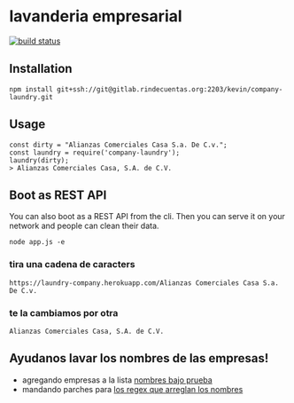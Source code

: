 # lavanderia empresarial

[![build status](http://gitlab.rindecuentas.org/kevin/company-laundry/badges/master/build.svg)](http://gitlab.rindecuentas.org/kevin/company-laundry/commits/master)

## Installation

    npm install git+ssh://git@gitlab.rindecuentas.org:2203/kevin/company-laundry.git

## Usage

    const dirty = "Alianzas Comerciales Casa S.a. De C.v.";
    const laundry = require('company-laundry');
    laundry(dirty);
    > Alianzas Comerciales Casa, S.A. de C.V.

## Boot as REST API

You can also boot as a REST API from the cli. Then you can serve it on your network
and people can clean their data.

    node app.js -e

### tira una cadena de caracters

    https://laundry-company.herokuapp.com/Alianzas Comerciales Casa S.a. De C.v.

### te la cambiamos por otra

    Alianzas Comerciales Casa, S.A. de C.V.

## Ayudanos lavar los nombres de las empresas!

  * agregando empresas a la lista [nombres bajo prueba](test/data.csv)
  * mandando parches para [los regex que arreglan los nombres](lib/laundry.js)
